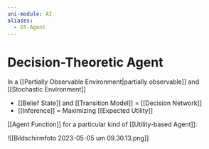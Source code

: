 ```yaml
---
uni-module: AI
aliases:
  - DT-Agent
---
```


# Decision-Theoretic Agent

In a [[Partially Observable Environment|partially observable]] and [[Stochastic Environment]]

- [[Belief State]] and [[Transition Model]] = [[Decision Network]]
- [[Inference]] = Maximizing [[Expected Utility]]

[[Agent Function]] for a particular kind of [[Utility-based Agent]]:

![[Bildschirm­foto 2023-05-05 um 09.30.13.png]]
